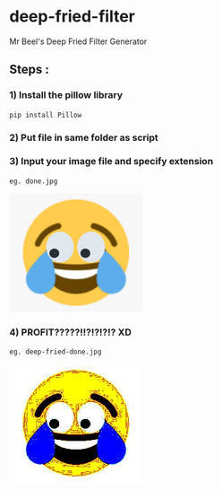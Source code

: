 # deep-fried-filter 
Mr Beel's Deep Fried Filter Generator

## Steps :
### 1) Install the pillow library

```
pip install Pillow
```

### 2) Put file in same folder as script

### 3) Input your image file and specify extension

```
eg. done.jpg
```

![done.png](done.jpg)

### 4) PROFIT?????!!?!?!?!? XD

```
eg. deep-fried-done.jpg
```

![done.png](deep-fried-done.jpg)
